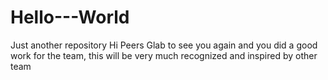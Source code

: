 # Hello---World
Just another repository 
Hi Peers 
Glab to see you again and you did a good work for the team, this will be very much recognized and inspired by other team 
